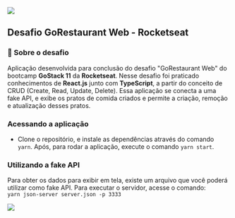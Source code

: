 ![](https://camo.githubusercontent.com/a869a2aaab296ef925343d7e76518cd213eb0a30/68747470733a2f2f73746f726167652e676f6f676c65617069732e636f6d2f676f6c64656e2d77696e642f626f6f7463616d702d676f737461636b2f6865616465722d6465736166696f732d6e65772e706e67)

## Desafio GoRestaurant Web - Rocketseat

### 🚀 Sobre o desafio
Aplicação desenvolvida para conclusão do desafio "GoRestaurant Web" do bootcamp **GoStack 11** da **Rocketseat**. 
Nesse desafio foi praticado conhecimentos de **React.js** junto com **TypeScript**, a partir do conceito de CRUD (Create, Read, Update, Delete). Essa aplicação se conecta a uma fake API, e exibe os pratos de comida criados e permite a criação, remoção e atualização desses pratos.

### Acessando a aplicação
* Clone o repositório, e instale as dependências através do comando `yarn`. Após, para rodar a aplicação, execute o comando `yarn start`.

### Utilizando a fake API
Para obter os dados para exibir em tela, existe um arquivo que você poderá utilizar como fake API. 
Para executar o servidor, acesse o comando:  
`yarn json-server server.json -p 3333`

![](https://github.com/nathaliacristina20/gorestaurant/raw/master/.github/gorestaurant.png)
